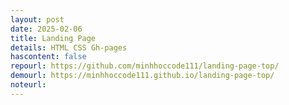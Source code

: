 ```yaml
---
layout: post
date: 2025-02-06
title: Landing Page
details: HTML CSS Gh-pages
hascontent: false
repourl: https://github.com/minhhoccode111/landing-page-top/
demourl: https://minhhoccode111.github.io/landing-page-top/
noteurl:
---
```


